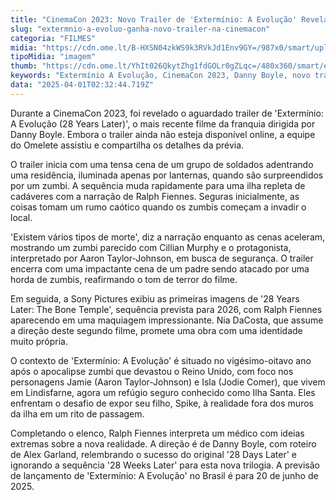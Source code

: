 ```yaml
---
title: "CinemaCon 2023: Novo Trailer de 'Extermínio: A Evolução' Revelado"
slug: "extermnio-a-evoluo-ganha-novo-trailer-na-cinemacon"
categoria: "FILMES"
midia: "https://cdn.ome.lt/B-HXSN04zkWS9k3RVkJd1Env9GY=/987x0/smart/uploads/conteudo/fotos/exterminio_8DKHPyq.jpg"
tipoMidia: "imagem"
thumb: "https://cdn.ome.lt/YhIt026QkytZhg1fdGOLr0gZLqc=/480x360/smart/extras/conteudos/omelete_THUMB_-_2025-03-18T123918.297.png"
keywords: "Extermínio A Evolução, CinemaCon 2023, Danny Boyle, novo trailer"
data: "2025-04-01T02:32:44.719Z"
---
```


Durante a CinemaCon 2023, foi revelado o aguardado trailer de 'Extermínio: A Evolução (28 Years Later)', o mais recente filme da franquia dirigida por Danny Boyle. Embora o trailer ainda não esteja disponível online, a equipe do Omelete assistiu e compartilha os detalhes da prévia.

O trailer inicia com uma tensa cena de um grupo de soldados adentrando uma residência, iluminada apenas por lanternas, quando são surpreendidos por um zumbi. A sequência muda rapidamente para uma ilha repleta de cadáveres com a narração de Ralph Fiennes. Seguras inicialmente, as coisas tomam um rumo caótico quando os zumbis começam a invadir o local.

'Existem vários tipos de morte', diz a narração enquanto as cenas aceleram, mostrando um zumbi parecido com Cillian Murphy e o protagonista, interpretado por Aaron Taylor-Johnson, em busca de segurança. O trailer encerra com uma impactante cena de um padre sendo atacado por uma horda de zumbis, reafirmando o tom de terror do filme.

Em seguida, a Sony Pictures exibiu as primeiras imagens de '28 Years Later: The Bone Temple', sequência prevista para 2026, com Ralph Fiennes aparecendo em uma maquiagem impressionante. Nia DaCosta, que assume a direção deste segundo filme, promete uma obra com uma identidade muito própria.

O contexto de 'Extermínio: A Evolução' é situado no vigésimo-oitavo ano após o apocalipse zumbi que devastou o Reino Unido, com foco nos personagens Jamie (Aaron Taylor-Johnson) e Isla (Jodie Comer), que vivem em Lindisfarne, agora um refúgio seguro conhecido como Ilha Santa. Eles enfrentam o desafio de expor seu filho, Spike, à realidade fora dos muros da ilha em um rito de passagem.

Completando o elenco, Ralph Fiennes interpreta um médico com ideias extremas sobre a nova realidade. A direção é de Danny Boyle, com roteiro de Alex Garland, relembrando o sucesso do original '28 Days Later' e ignorando a sequência '28 Weeks Later' para esta nova trilogia. A previsão de lançamento de 'Extermínio: A Evolução' no Brasil é para 20 de junho de 2025.